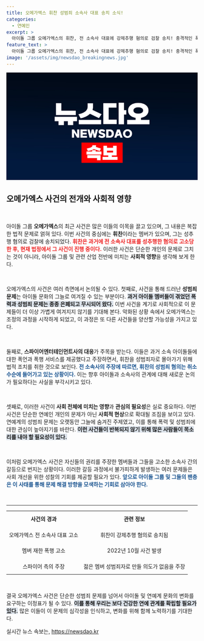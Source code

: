 ```yaml
---
title: 오메가엑스 휘찬 성범죄 소속사 대표 송치 소식!
categories:
  - 연예인
excerpt: >
  아이돌 그룹 오메가엑스의 휘찬, 전 소속사 대표에 강제추행 혐의로 검찰 송치! 충격적인 폭행 사건이 다시 불거진 가운데, 내부 갈등이 심화되고 있다. 이들 사이의 진실은 과연 무엇일까?
feature_text: >
  아이돌 그룹 오메가엑스의 휘찬, 전 소속사 대표에 강제추행 혐의로 검찰 송치! 충격적인 폭행 사건이 다시 불거진 가운데, 내부 갈등이 심화되고 있다. 이들 사이의 진실은 과연 무엇일까?
image: '/assets/img/newsdao_breakingnews.jpg'
---
```


<p><img src="/assets/img/newsdao_breakingnews.jpg" alt="implanttips 속보" /></p>

<h2 data-ke-size="size26">오메가엑스 사건의 전개와 사회적 영향</h2>

<p data-ke-size="size16">&nbsp;</p>

<p>아이돌 그룹 <b>오메가엑스</b>의 최근 사건은 많은 이들의 이목을 끌고 있으며, 그 내용은 복잡한 법적 문제로 얽혀 있다. 이번 사건의 중심에는 <b>휘찬</b>이라는 멤버가 있으며, 그는 성추행 혐의로 검찰에 송치되었다. <b><span style="color: #ee2323;">휘찬은 과거에 전 소속사 대표를 성추행한 혐의로 고소당한 후, 현재 법정에서 그 사건이 진행 중이다.</span></b> 이러한 사건은 단순한 개인의 문제로 그치는 것이 아니라, 아이돌 그룹 및 관련 산업 전반에 미치는 <b>사회적 영향</b>을 생각해 보게 한다.</p>

<p data-ke-size="size16">&nbsp;</p>

<p>오메가엑스의 사건은 여러 측면에서 논의될 수 있다. 첫째로, 사건을 통해 드러난 <b>성범죄 문제</b>는 아이돌 문화의 그늘로 여겨질 수 있는 부분이다. <b><span style="background-color: #21538527;">과거 아이돌 멤버들이 겪었던 폭력과 성범죄 문제는 종종 은폐되고 무시되어 왔다.</span></b> 이번 사건을 계기로 사회적으로 이 문제들이 더 이상 가볍게 여겨지지 않기를 기대해 본다. 악화된 상황 속에서 오메가엑스는 조정의 과정을 시작하게 되었고, 이 과정은 또 다른 사건들을 양산할 가능성을 가지고 있다.</p>

<p data-ke-size="size16">&nbsp;</p>

<p>둘째로, <b>스파이어엔터테인먼트사의 대응</b>가 주목을 받는다. 이들은 과거 소속 아이돌들에 대한 폭언과 폭행 서비스를 제공했다고 주장하면서, 휘찬을 성범죄자로 몰아가기 위해 법적 조치를 취한 것으로 보인다. <b><span style="color: #1a5490;">전 소속사의 주장에 따르면, 휘찬의 성범죄 혐의는 취소 수순에 들어가고 있는 상황이다.</span></b> 이는 향후 아이돌과 소속사의 관계에 대해 새로운 논의가 필요하다는 사실을 부각시키고 있다.  </p>

<p data-ke-size="size16">&nbsp;</p>

<p>셋째로, 이러한 사건이 <b>사회 전체에 미치는 영향</b>과 <b>관심의 필요성</b>은 실로 중요하다. 이번 사건은 단순한 연예인 개인의 문제가 아닌 <b>사회적 현상</b>으로 확대될 조짐을 보이고 있다. 연예계의 성범죄 문제는 오랫동안 그늘에 숨겨진 주제였고, 이를 통해 폭력 및 성범죄에 대한 관심이 높아지기를 바란다. <b><span style="background-color: #21538527;">이런 사건들이 반복되지 않기 위해 많은 사람들이 목소리를 내야 할 필요성이 있다.</span></b></p>

<p data-ke-size="size16">&nbsp;</p>

<p data-ke-size="size16">이처럼 오메가엑스 사건은 자신들의 권리를 주장한 멤버들과 그들을 고소한 소속사 간의 갈등으로 번지는 상황이다. 이러한 갈등 과정에서 불가피하게 발생하는 여러 문제들은 사회 개선을 위한 성찰의 기회를 제공할 필요가 있다. <b><span style="color: #1a5490;">앞으로 아이돌 그룹 및 그들의 팬층은 이 사태를 통해 문제 해결 방향을 모색하는 기회로 삼아야 한다.</span></b></p>

<p data-ke-size="size16">&nbsp;</p>

<hr/>

<table style="width: 100%;">
<tr>
<td style="text-align: center; height: 37px;"><b>사건의 경과</b></td>
<td style="text-align: center; height: 37px;"><b>관련 정보</b></td>
</tr>
<tr>
<td style="text-align: center; height: 36px;">오메가엑스 전 소속사 대표 고소</td>
<td style="text-align: center; height: 36px;">휘찬이 강제추행 혐의로 송치됨</td>
</tr>
<tr>
<td style="text-align: center; height: 36px;">멤버 재한 폭행 고소</td>
<td style="text-align: center; height: 36px;">2022년 10월 사건 발생</td>
</tr>
<tr>
<td style="text-align: center; height: 36px;">스파이어 측의 주장</td>
<td style="text-align: center; height: 36px;">젊은 멤버 성범죄자로 만들 의도가 없음을 주장</td>
</tr>
</table>

<p data-ke-size="size16">&nbsp;</p>

<p>결국 오메가엑스 사건은 단순한 성범죄 문제를 넘어서 아이돌 및 연예계 문화의 변화를 요구하는 이정표가 될 수 있다. <b><span style="background-color: #21538527;">이를 통해 우리는 보다 건강한 연예 관계를 확립할 필요가 있다.</span></b> 많은 이들이 이 문제의 심각성을 인식하고, 변화를 위해 함께 노력하기를 기대한다.</p>
실시간 뉴스 속보는, <a href="https://newsdao.kr" rel="dofollow">https://newsdao.kr</a>


